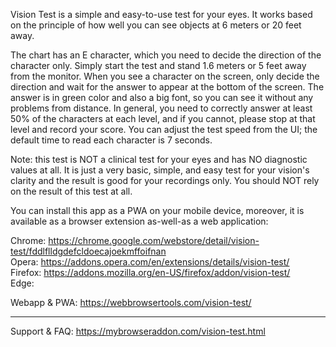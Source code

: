 Vision Test is a simple and easy-to-use test for your eyes. It works based on the principle of how well you can see objects at 6 meters or 20 feet away.

The chart has an E character, which you need to decide the direction of the character only. Simply start the test and stand 1.6 meters or 5 feet away from the monitor. When you see a character on the screen, only decide the direction and wait for the answer to appear at the bottom of the screen. The answer is in green color and also a big font, so you can see it without any problems from distance. In general, you need to correctly answer at least 50% of the characters at each level, and if you cannot, please stop at that level and record your score. You can adjust the test speed from the UI; the default time to read each character is 7 seconds.

Note: this test is NOT a clinical test for your eyes and has NO diagnostic values at all. It is just a very basic, simple, and easy test for your vision's clarity and the result is good for your recordings only. You should NOT rely on the result of this test at all.

You can install this app as a PWA on your mobile device, moreover, it is available as a browser extension as-well-as a web application:

Chrome: https://chrome.google.com/webstore/detail/vision-test/fddlflldgdefcldoecajoekmffoifnan  
Opera: https://addons.opera.com/en/extensions/details/vision-test/  
Firefox: https://addons.mozilla.org/en-US/firefox/addon/vision-test/  
Edge: 

Webapp & PWA: https://webbrowsertools.com/vision-test/  

------------------------------------------------------

Support & FAQ: https://mybrowseraddon.com/vision-test.html
